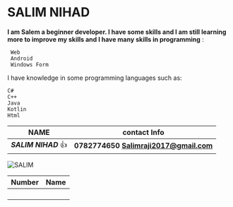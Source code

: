 # SALIM NIHAD 

**I am Salem a beginner developer. I have some skills and I am still 
learning more to improve my skills and I have many skills in programming**
:
```
 Web 
 Android
 Windows Form 
```
I have knowledge in some programming languages such as:
```
C#
C++
Java
Kotlin 
Html
```
| NAME | contact Info |
|------------ | ------------- |
|***SALIM NIHAD*** :thumbsup: | **0782774650  Salimraji2017@gmail.com**|

![SALIM](https://scontent.famm3-2.fna.fbcdn.net/v/t1.0-9/83657349_2028852890591852_5010938074775260338_n.jpg?_nc_cat=106&ccb=2&_nc_sid=09cbfe&_nc_eui2=AeF7vo9q8k2Xy_DUKICWdNuoquYzuG-1vhGq5jO4b7W-ES5G7LKGhUI0FQ_q9oo7JUjkJsDQ_dPsPqJ9XUNvzmiE&_nc_ohc=lbfy1NPiaHoAX9x9-np&_nc_oc=AQmKQGOzJWeahrViylYusnZ1_jZdQFx9mxuBDrQHgLkbsufDxjNogNKQe7ncjhI3ZMg&_nc_ht=scontent.famm3-2.fna&oh=e2b6d9b928ed6838d6dc32de6f5952de&oe=60082FDC)


| Number | Name |
|------------ | ------------- |
|             |               |
|             |               |
|             |               |
|             |               |
